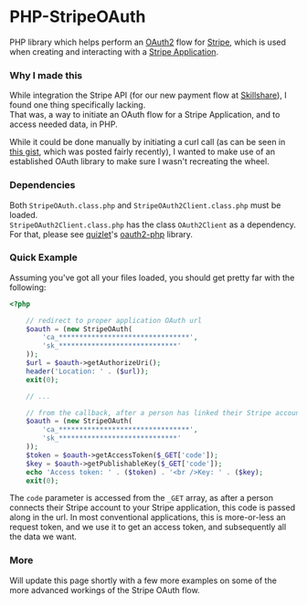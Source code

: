 PHP-StripeOAuth
===============

PHP library which helps perform an [OAuth2](http://oauth.net/2/) flow for [Stripe](https://stripe.com/), which is used when creating and interacting with a [Stripe Application](https://stripe.com/docs/connect).

### Why I made this
While integration the Stripe API (for our new payment flow at [Skillshare](http://www.skillshare.com/?on)), I found one thing specifically lacking.  
That was, a way to initiate an OAuth flow for a Stripe Application, and to access needed data, in PHP.

While it could be done manually by initiating a curl call (as can be seen in [this gist](https://gist.github.com/3507366), which was posted fairly recently), I wanted to make use of an established OAuth library to make sure I wasn't recreating the wheel.

### Dependencies
Both `StripeOAuth.class.php` and `StripeOAuth2Client.class.php` must be loaded.  
`StripeOAuth2Client.class.php` has the class `OAuth2Client` as a dependency.  
For that, please see [quizlet](https://github.com/quizlet)'s [oauth2-php](https://github.com/quizlet/oauth2-php) library.

### Quick Example

Assuming you've got all your files loaded, you should get pretty far with the following:

``` php
<?php

    // redirect to proper application OAuth url
    $oauth = (new StripeOAuth(
        'ca_********************************',
        'sk_*****************************'
    ));
    $url = $oauth->getAuthorizeUri();
    header('Location: ' . ($url));
    exit(0);

    // ...

    // from the callback, after a person has linked their Stripe account with your Stripe application
    $oauth = (new StripeOAuth(
        'ca_********************************',
        'sk_*****************************'
    ));
    $token = $oauth->getAccessToken($_GET['code']);
    $key = $oauth->getPublishableKey($_GET['code']);
    echo 'Access token: ' . ($token) . '<br />Key: ' . ($key);
    exit(0);

```

The `code` parameter is accessed from the `_GET` array, as after a person connects their Stripe account to your Stripe application, this code is passed along in the url. In most conventional applications, this is more-or-less an request token, and we use it to get an access token, and subsequently all the data we want.

### More
Will update this page shortly with a few more examples on some of the more advanced workings of the Stripe OAuth flow.
